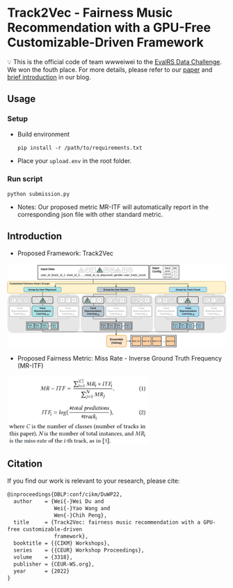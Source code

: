 # Track2Vec - Fairness Music Recommendation with a GPU-Free Customizable-Driven Framework
:bulb: This is the official code of team wwweiwei to the [EvalRS Data Challenge](https://github.com/RecList/evalRS-CIKM-2022). We won the fouth place. For more details, please refer to our [paper](http://arxiv.org/abs/2210.16590) and [brief introduction](https://medium.com/@wwweiwei/cikm-2022-track2vec-fairness-music-recommendation-with-a-gpu-free-customizable-driven-framework-d1959194bfc1) in our blog. <br> 

## Usage
### Setup
- Build environment
    ```
    pip install -r /path/to/requirements.txt
    ```
- Place your `upload.env` in the root folder.

### Run script
```
python submission.py
```
- Notes: Our proposed metric MR-ITF will automatically report in the corresponding json file with other standard metric.
## Introduction
- Proposed Framework: Track2Vec
<img width="624" alt="Track2Vec Framework" src="images/Track2Vec_framework.jpg">

- Proposed Fairness Metric: Miss Rate - Inverse Ground Truth Frequency (MR-ITF)
<img width="324" alt="MR_ITF_equation" src="images/MR_ITF_equation.png">


## Citation
If you find our work is relevant to your research, please cite:
```
@inproceedings{DBLP:conf/cikm/DuWP22,
  author    = {Wei{-}Wei Du and
               Wei{-}Yao Wang and
               Wen{-}Chih Peng},
  title     = {Track2Vec: fairness music recommendation with a GPU-free customizable-driven
               framework},
  booktitle = {{CIKM} Workshops},
  series    = {{CEUR} Workshop Proceedings},
  volume    = {3318},
  publisher = {CEUR-WS.org},
  year      = {2022}
}
```
